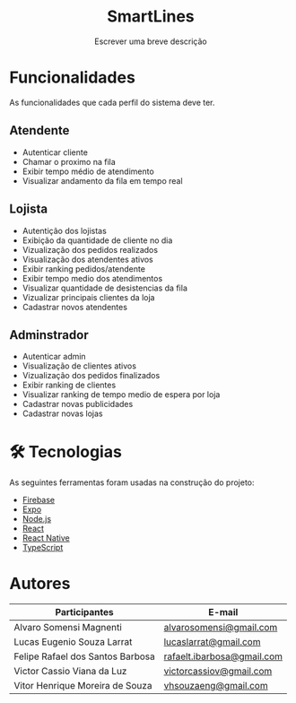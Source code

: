 <h1 align="center">SmartLines</h1>
<p align="center">Escrever uma breve descrição</p>

<h1 >Funcionalidades</h1>
<p> As funcionalidades que cada perfil do sistema deve ter.</p>

<h2 >Atendente</h2>
<ul>
<li>Autenticar cliente</li>
<li>Chamar o proximo na fila</li>
<li>Exibir tempo médio de atendimento</li>
<li>Visualizar andamento da fila em tempo real</li>
</ul>
<p></p>
<h2 >Lojista</h2>
<ul>
<li>Autentição dos lojistas</li>
<li>Exibição da quantidade de cliente no dia</li>
<li>Vizualização dos pedidos realizados</li>
<li>Visualização dos atendentes ativos</li>
<li>Exibir ranking pedidos/atendente</li>
<li>Exibir tempo medio dos atendimentos</li>
<li>Visualizar quantidade de desistencias da fila</li>
<li>Vizualizar principais clientes da loja</li>
<li>Cadastrar novos atendentes</li>
</ul>
<p></p>
<h2 >Adminstrador</h2>
<ul>
<li>Autenticar admin</li>
<li>Visualização de clientes ativos</li>
<li>Vizualização dos pedidos finalizados</li>
<li>Exibir ranking de clientes</li>
<li>Visualizar ranking de tempo medio de espera por loja</li>
<li>Cadastrar novas publicidades</li>
<li>Cadastrar novas lojas</li>
</ul>
<p></p>
 
<h1>🛠 Tecnologias</h1>
<p></p>
As seguintes ferramentas foram usadas na construção do projeto:

- [Firebase](https://firebase.google.com/?hl=pt-br)
- [Expo](https://expo.io/)
- [Node.js](https://nodejs.org/en/)
- [React](https://pt-br.reactjs.org/)
- [React Native](https://reactnative.dev/)
- [TypeScript](https://www.typescriptlang.org/)

<h1 >Autores</h1>
<p></p>
<table>
<thead>
<tr>
<th>Participantes</th>
<th>E-mail</th>
</tr>
</thead>
<tbody>
<tr>
<td>Alvaro Somensi Magnenti</td>
<td><a href="mailto:alvarosomensi@gmail.com">alvarosomensi@gmail.com</a></td>
</tr>
<tr>
<td>Lucas Eugenio Souza Larrat</td>
<td><a href="mailto:lucaslarrat@gmail.com">lucaslarrat@gmail.com</a></td>
</tr>
<tr>
<td>Felipe Rafael dos Santos Barbosa</td>
<td><a href="mailto:rafaelt.ibarbosa@gmail.com">rafaelt.ibarbosa@gmail.com</a></td>
</tr>
<tr>
<td>Victor Cassio Viana da Luz</td>
<td><a href="mailto:victorcassiov@gmail.com">victorcassiov@gmail.com</a></td>
</tr>
<tr>
<td>Vitor Henrique Moreira de Souza</td>
<td><a href="mailto:vhsouzaeng@gmail.com">vhsouzaeng@gmail.com</a></td>
</tr>
</tbody>
</table>
